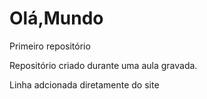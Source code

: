 # Olá,Mundo
 Primeiro repositório 

 Repositório criado durante uma aula gravada.
 
 Linha adcionada diretamente do site
